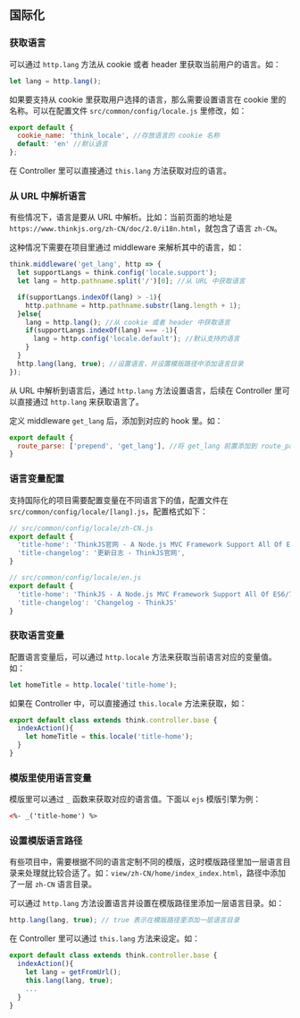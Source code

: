 ## 国际化

### 获取语言

可以通过 `http.lang` 方法从 cookie 或者 header 里获取当前用户的语言。如：

```js
let lang = http.lang();
```

如果要支持从 cookie 里获取用户选择的语言，那么需要设置语言在 cookie 里的名称。可以在配置文件 `src/common/config/locale.js` 里修改，如：

```js
export default {
  cookie_name: 'think_locale', //存放语言的 cookie 名称
  default: 'en' //默认语言
};
```

在 Controller 里可以直接通过 `this.lang` 方法获取对应的语言。

### 从 URL 中解析语言

有些情况下，语言是要从 URL 中解析。比如：当前页面的地址是 `https://www.thinkjs.org/zh-CN/doc/2.0/i18n.html`，就包含了语言 `zh-CN`。

这种情况下需要在项目里通过 middleware 来解析其中的语言，如：

```js
think.middleware('get_lang', http => {
  let supportLangs = think.config('locale.support');
  let lang = http.pathname.split('/')[0]; //从 URL 中获取语言

  if(supportLangs.indexOf(lang) > -1){
    http.pathname = http.pathname.substr(lang.length + 1);
  }else{
    lang = http.lang(); //从 cookie 或者 header 中获取语言
    if(supportLangs.indexOf(lang) === -1){
      lang = http.config('locale.default'); //默认支持的语言
    }
  }
  http.lang(lang, true); //设置语言，并设置模版路径中添加语言目录
});
```

从 URL 中解析到语言后，通过 `http.lang` 方法设置语言，后续在 Controller 里可以直接通过 `http.lang` 来获取语言了。

定义 middleware `get_lang` 后，添加到对应的 hook 里。如：

```js
export default {
  route_parse: ['prepend', 'get_lang'], //将 get_lang 前置添加到 route_parse hook 里
}
```

### 语言变量配置

支持国际化的项目需要配置变量在不同语言下的值，配置文件在 `src/common/config/locale/[lang].js`，配置格式如下：

```js
// src/common/config/locale/zh-CN.js
export default {
  'title-home': 'ThinkJS官网 - A Node.js MVC Framework Support All Of ES6/7 Features',
  'title-changelog': '更新日志 - ThinkJS官网',
}
```

```js
// src/common/config/locale/en.js
export default {
  'title-home': 'ThinkJS - A Node.js MVC Framework Support All Of ES6/7 Features',
  'title-changelog': 'Changelog - ThinkJS'
}
```

### 获取语言变量

配置语言变量后，可以通过 `http.locale` 方法来获取当前语言对应的变量值。如：

```js
let homeTitle = http.locale('title-home');
```

如果在 Controller 中，可以直接通过 `this.locale` 方法来获取，如：

```js
export default class extends think.controller.base {
  indexAction(){
    let homeTitle = this.locale('title-home');
  }
}
```

### 模版里使用语言变量

模版里可以通过 `_` 函数来获取对应的语言值。下面以 `ejs` 模版引擎为例：

```html
<%- _('title-home') %>
```


### 设置模版语言路径

有些项目中，需要根据不同的语言定制不同的模版，这时模版路径里加一层语言目录来处理就比较合适了。如：`view/zh-CN/home/index_index.html`，路径中添加了一层 `zh-CN` 语言目录。

可以通过 `http.lang` 方法设置语言并设置在模版路径里添加一层语言目录。如：

```js
http.lang(lang, true); // true 表示在模版路径里添加一层语言目录
```

在 Controller 里可以通过 `this.lang` 方法来设定。如：

```js
export default class extends think.controller.base {
  indexAction(){
    let lang = getFromUrl();
    this.lang(lang, true);
    ...
  }
}
```


